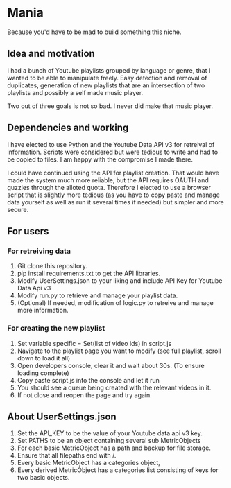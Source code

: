 # Mania

Because you'd have to be mad to build something this niche.

## Idea and motivation

I had a bunch of Youtube playlists grouped by language or genre, that I wanted to be able
to manipulate freely. Easy detection and removal of duplicates, generation of new playlists
that are an intersection of two playlists and possibly a self made music player.

Two out of three goals is not so bad. I never did make that music player.

## Dependencies and working

I have elected to use Python and the Youtube Data API v3 for retreival of information. Scripts
were considered but were tedious to write and had to be copied to files. I am happy with the
compromise I made there.

I could have continued using the API for playlist creation. That would have made the system
much more reliable, but the API requires OAUTH and guzzles through the alloted quota. Therefore
I elected to use a browser script that is slightly more tedious (as you have to copy paste and
manage data yourself as well as run it several times if needed) but simpler and more secure.

## For users

### For retreiving data

1. Git clone this repository.
2. pip install requirements.txt to get the API libraries.
3. Modify UserSettings.json to your liking and include API Key for Youtube Data Api v3
4. Modify run.py to retrieve and manage your playlist data.
5. (Optional) If needed, modification of logic.py to retreive and manage more information.

### For creating the new playlist

1. Set variable specific = Set(list of video ids) in script.js
2. Navigate to the playlist page you want to modify (see full playlist, scroll down to load it all)
3. Open developers console, clear it and wait about 30s. (To ensure loading complete)
4. Copy paste script.js into the console and let it run
5. You should see a queue being created with the relevant videos in it.
6. If not close and reopen the page and try again.

## About UserSettings.json

1. Set the API_KEY to be the value of your Youtube data api v3 key.
2. Set PATHS to be an object containing several sub MetricObjects
3. For each basic MetricObject has a path and backup for file storage.
4. Ensure that all filepaths end with /.
5. Every basic MetricObject has a categories object,
6. Every derived MetricObject has a categories list consisting of keys for two basic objects.